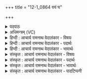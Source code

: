 +++
title = "12-1_0864 वयं घ"

+++
<details><summary>पदपाठः</summary>

व꣣य꣢म्। घ꣡। त्वा। सुता꣡व꣢न्तः। आ꣡पः꣢꣯। न। वृ꣣क्त꣡ब꣢र्हिषः। वृ꣣क्त꣢। ब꣣र्हिषः। पवि꣡त्र꣢स्य। प्र꣣स्र꣡व꣢णेषु। प्र꣣। स्र꣡व꣢꣯णेषु। वृ꣣त्रहन्। वृत्र। हन्। प꣡रि꣢꣯। स्तो꣣ता꣡रः꣢। आ꣣सते। ८६४।
</details>

<details><summary>अधिमन्त्रम् (VC)</summary>

- इन्द्रः
- मेध्यातिथिः काण्वः
- बृहती
- मध्यमः
</details>

<details><summary>हिन्दी : आचार्य रामनाथ वेदालंकार - विषयः</summary>

प्रथम ऋचा पूर्वार्चिक में २६१ क्रमाङ्क पर परमेश्वरोपासना विषय में व्याख्यात हो चुकी है। यहाँ आचार्य का विषय वर्णित है।
</details>

<details><summary>हिन्दी : आचार्य रामनाथ वेदालंकार - पदार्थः</summary>

पदार्थान्वय -  पुत्रों को गुरुकुल में प्रविष्ट कराने के लिए उनके साथ आए हुए पितृजन आचार्य को कह रहे हैं—हे आचार्यप्रवर ! (वृक्तबर्हिषः) जिन्होंने अन्तरिक्ष को छोड़ दिया है, ऐसे (आपः न) बादल के जलों के समान (वृक्तबर्हिषः) घरों को छोड़कर आये हुए, (सुतवन्तः) पुत्रों सहित (वयम्) हम लोग (त्वा घ) आपको ही प्राप्त हुए हैं। हे (वृत्रहन्) दोषों को मारनेवाले श्रेष्ठ आचार्य ! (स्तोतारः) समित्पाणि होकर आपके पास आये हुए, आपके गुणों का गान करनेवाले शिष्यजन (पवित्रस्य) विशुद्ध ज्ञान और विशुद्ध आचरण के (प्रस्रवणेषु) प्रवाहों में (परि आसते) तैरा करते हैं। अतः हमारे पुत्रों का भी उपनयन संस्कार करके इन्हें विद्वान् बनाइये, यह भाव है ॥१॥ यहाँ श्लिष्टोपमालङ्कार है। कारणरूप उत्तरार्ध वाक्य से कार्यरूप पूर्वार्ध वाक्य का समर्थन होने से अर्थान्तरन्यास भी है ॥१॥
</details>

<details><summary>हिन्दी : आचार्य रामनाथ वेदालंकार - भावार्थः</summary>

भावार्थ -  सब माता-पिताओं को चाहिए कि अपने बालकों वा बालिकाओं को आचार्य वा आचार्या के पास सौंपकर उन्हें विद्वान् और विदुषियाँ बनायें ॥१॥
</details>

<details><summary>संस्कृत : आचार्य रामनाथ वेदालंकार - विषयः</summary>

तत्र प्रथमा ऋक् पूर्वार्चिके २६१ क्रमाङ्के परमेश्वरोपासनाविषये व्याख्याता। अत्राचार्यविषयो वर्ण्यते।
</details>

<details><summary>संस्कृत : आचार्य रामनाथ वेदालंकार - पदार्थः</summary>

पदार्थान्वय -  पुत्रान् गुरुकुले प्रवेशयितुं तैः सहागताः पितरः आचार्यं ब्रुवते—हे आचार्यप्रवर ! (वृक्तबर्हिषः) परित्यक्तान्तरिक्षाः (आपः न) मेघजलानि इव (वृक्तबर्हिषः) परित्यक्तगृहाः२ (सुतवन्तः) पुत्रैः सहिताः (वयम्) पितरः (त्वा घ) त्वां खलु प्राप्ताः स्मः। हे (वृत्रहन्) दोषाणां हन्तः आचार्यश्रेष्ठ ! (स्तोतारः) समित्पाणयो भूत्वा त्वत्सकाशमागताः त्वद्गुणान् गातारः शिष्याः (पवित्रस्य) विशुद्धस्य ज्ञानस्य आचरणस्य च (प्रस्रवणेषु) प्रवाहेषु (परिआसते) परिप्लवन्ति। अतोऽस्मत्पुत्रानुपनीय विदुषः कुर्विति भावः ॥१॥ अत्र श्लिष्टोपमालङ्कारः। कारणरूपेणोत्तरार्द्धवाक्येन कार्यरूपस्य पूर्वार्द्धवाक्यस्य समर्थनादर्थान्तरन्यासोऽपि ॥१॥
</details>

<details><summary>संस्कृत : आचार्य रामनाथ वेदालंकार - भावार्थः</summary>

भावार्थ -  सर्वैर्मातापितृभिः स्वबालकान् स्वबालिकाश्चाचार्यस्याचार्याया वा सकाशे समर्प्य ते ताश्च विद्वांसो विदुष्यश्च कार्याः ॥१॥
</details>

<details><summary>संस्कृत : आचार्य रामनाथ वेदालंकार - पादटिप्पनी</summary>

टिप्पनी -   १. ऋ० ८।३३।१, अथ० २०।५२।१, ५७।१४। साम० २६१, ऋषिः मेधातिथिः काण्वः। २. (बर्हिः) उत्तमं गृहं शरीरं वा—इति ऋ० ७।२।८ भाष्ये द०।
</details>